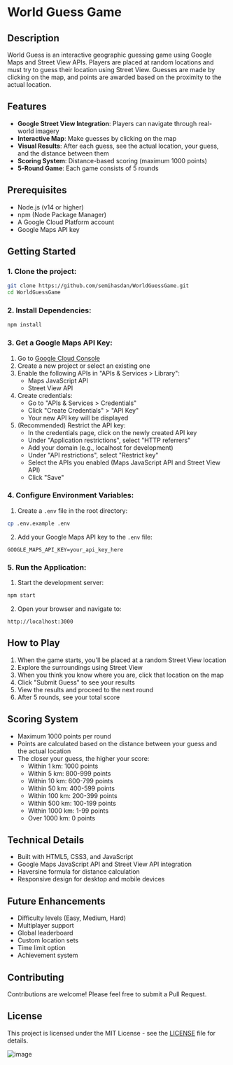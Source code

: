 # World Guess Game

## Description

World Guess is an interactive geographic guessing game using Google Maps and Street View APIs. Players are placed at random locations and must try to guess their location using Street View. Guesses are made by clicking on the map, and points are awarded based on the proximity to the actual location.

## Features

- **Google Street View Integration**: Players can navigate through real-world imagery
- **Interactive Map**: Make guesses by clicking on the map
- **Visual Results**: After each guess, see the actual location, your guess, and the distance between them
- **Scoring System**: Distance-based scoring (maximum 1000 points)
- **5-Round Game**: Each game consists of 5 rounds

## Prerequisites

- Node.js (v14 or higher)
- npm (Node Package Manager)
- A Google Cloud Platform account
- Google Maps API key

## Getting Started

### 1. Clone the project:
```bash
git clone https://github.com/semihasdan/WorldGuessGame.git
cd WorldGuessGame
```

### 2. Install Dependencies:
```bash
npm install
```

### 3. Get a Google Maps API Key:

1. Go to [Google Cloud Console](https://console.cloud.google.com)
2. Create a new project or select an existing one
3. Enable the following APIs in "APIs & Services > Library":
   - Maps JavaScript API
   - Street View API
4. Create credentials:
   - Go to "APIs & Services > Credentials"
   - Click "Create Credentials" > "API Key"
   - Your new API key will be displayed
5. (Recommended) Restrict the API key:
   - In the credentials page, click on the newly created API key
   - Under "Application restrictions", select "HTTP referrers"
   - Add your domain (e.g., localhost for development)
   - Under "API restrictions", select "Restrict key"
   - Select the APIs you enabled (Maps JavaScript API and Street View API)
   - Click "Save"

### 4. Configure Environment Variables:

1. Create a `.env` file in the root directory:
```bash
cp .env.example .env
```

2. Add your Google Maps API key to the `.env` file:
```
GOOGLE_MAPS_API_KEY=your_api_key_here
```

### 5. Run the Application:

1. Start the development server:
```bash
npm start
```

2. Open your browser and navigate to:
```
http://localhost:3000
```

## How to Play

1. When the game starts, you'll be placed at a random Street View location
2. Explore the surroundings using Street View
3. When you think you know where you are, click that location on the map
4. Click "Submit Guess" to see your results
5. View the results and proceed to the next round
6. After 5 rounds, see your total score

## Scoring System

- Maximum 1000 points per round
- Points are calculated based on the distance between your guess and the actual location
- The closer your guess, the higher your score:
  - Within 1 km: 1000 points
  - Within 5 km: 800-999 points
  - Within 10 km: 600-799 points
  - Within 50 km: 400-599 points
  - Within 100 km: 200-399 points
  - Within 500 km: 100-199 points
  - Within 1000 km: 1-99 points
  - Over 1000 km: 0 points

## Technical Details

- Built with HTML5, CSS3, and JavaScript
- Google Maps JavaScript API and Street View API integration
- Haversine formula for distance calculation
- Responsive design for desktop and mobile devices

## Future Enhancements

- Difficulty levels (Easy, Medium, Hard)
- Multiplayer support
- Global leaderboard
- Custom location sets
- Time limit option
- Achievement system

## Contributing

Contributions are welcome! Please feel free to submit a Pull Request.

## License

This project is licensed under the MIT License - see the [LICENSE](LICENSE) file for details.

![image](https://github.com/user-attachments/assets/792ddd44-9ade-4712-894e-392701b9b2b3)
